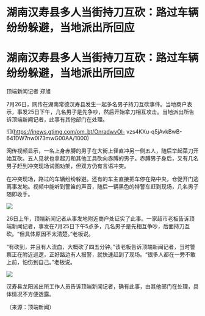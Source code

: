 # 湖南汉寿县多人当街持刀互砍：路过车辆纷纷躲避，当地派出所回应

# 湖南汉寿县多人当街持刀互砍：路过车辆纷纷躲避，当地派出所回应

顶端新闻记者 郑旭

7月26日，网传在湖南常德汉寿县发生一起多名男子持刀互砍事件。当地商户表示，事发25日下午，几名男子是先争吵，然后开始拿刀相互攻击。当地派出所告诉顶端新闻记者，此事有其他部门在处理。

![](https://inews.gtimg.com/om_bt/OnradwvOl-
vzs4KXu-q5jAvkBwB-641DW7nw0l73mwG00AA/1000)

网传视频显示，一名上身赤膊的男子在大街上径直冲另一侧五人，随后举起菜刀开始互砍。五人见状也拿起刀和其他工具砍向赤膊的男子。赤膊男子身后，又有几名男子赶到冲突现场试图劝架，但双方仍有言语冲突。

在冲突现场，路过的车辆纷纷躲避。还有的车主直接把车停在路中央，仓促开门逃离事发地。视频中能听到警笛的声音，随后一辆黑色的特警车赶到现场，几名男子随即收手。

![](https://inews.gtimg.com/om_bt/OaXJwA6q3XALEkqien9ay5uJOM_pYCiAMcBW30eCzoUtMAA/1000)

26日上午，顶端新闻记者从事发地附近商户处证实了此事。一家超市老板告诉顶端新闻记者，事发在7月25日下午5点多，几名男子是先相互争吵，后面持刀互砍。“但具体原因不太清楚。”老板说。

“有砍到，并且有人流血，大概砍了四五分钟。”该老板告诉顶端新闻记者，当时警察正在附近巡逻，正好路边有人报警，就快速赶到了现场。“很多人都在一旁不敢上前，怕伤到自己。”老板说。

![](https://inews.gtimg.com/om_bt/OS1jHYClrU-65jzJLx3TcbKi2oWwIYft0UpCQcw4X4U14AA/1000)

汉寿县龙阳派出所工作人员告诉顶端新闻记者，确有此事，由其他部门在处理，具体情况不方便透露。

（来源：顶端新闻）


